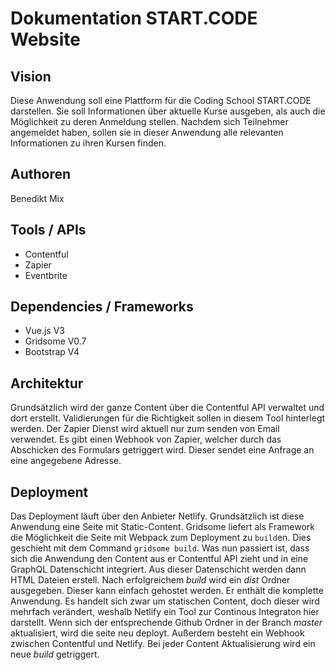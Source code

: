 # Dokumentation START.CODE Website

## Vision

Diese Anwendung soll eine Plattform für die Coding School START.CODE darstellen. Sie soll Informationen über aktuelle Kurse ausgeben, als auch die Möglichkeit zu deren Anmeldung stellen. Nachdem sich Teilnehmer angemeldet haben, sollen sie in dieser Anwendung alle relevanten Informationen zu ihren Kursen finden.

## Authoren

Benedikt Mix

## Tools / APIs

* Contentful
* Zapier
* Eventbrite

## Dependencies / Frameworks

* Vue.js V3
* Gridsome V0.7
* Bootstrap V4

## Architektur

Grundsätzlich wird der ganze Content über die Contentful API verwaltet und dort erstellt. Validierungen für die Richtigkeit sollen in diesem Tool hinterlegt werden. Der Zapier Dienst wird aktuell nur zum senden von Email verwendet. Es gibt einen Webhook von Zapier, welcher durch das Abschicken des Formulars getriggert wird. Dieser sendet eine Anfrage an eine angegebene Adresse.

## Deployment

Das Deployment läuft über den Anbieter Netlify. Grundsätzlich ist diese Anwendung eine Seite mit Static-Content. Gridsome liefert als Framework die Möglichkeit die Seite mit Webpack zum Deployment zu ```build```en. 
Dies geschieht mit dem Command ```gridsome build```. Was nun passiert ist, dass sich die Anwendung den Content aus er Contentful API zieht und in eine GraphQL Datenschicht integriert. Aus dieser Datenschicht werden dann HTML Dateien erstell. Nach erfolgreichem *build* wird ein *dist* Ordner ausgegeben. Dieser kann einfach gehostet werden. Er enthält die komplette Anwendung.
Es handelt sich zwar um statischen Content, doch dieser wird mehrfach verändert, weshalb Netlify ein Tool zur Continous Integraton hier darstellt. Wenn sich der entsprechende Github Ordner in der Branch *master* aktualisiert, wird die seite neu deployt. Außerdem besteht ein Webhook zwischen Contentful und Netlify. Bei jeder Content Aktualisierung wird ein neue *build* getriggert.